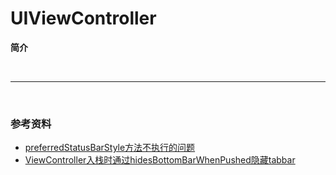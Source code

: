 # UIViewController

**简介**

<br>

***

<br>

### 参考资料

* [preferredStatusBarStyle方法不执行的问题](http://blog.csdn.net/zqx654033799/article/details/23597509)
* [ViewController入栈时通过hidesBottomBarWhenPushed隐藏tabbar](http://www.isaced.com/post-223.html)